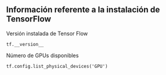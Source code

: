 
## Información referente a la instalación de TensorFlow
Versión instalada de Tensor Flow
   
    tf.__version__

Número de GPUs disponibles
   
    tf.config.list_physical_devices('GPU')
